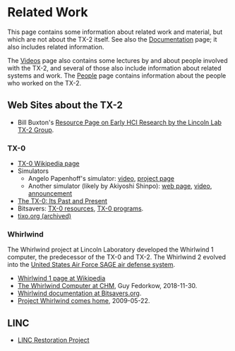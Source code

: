 # Related Work

This page contains some information about related work and material,
but which are not about the TX-2 itself.  See also the
[Documentation](documentation) page; it also includes related
information.

The [Videos](videos) page also contains some lectures by and about
people involved with the TX-2, and several of those also include
information about related systems and work.  The [People](people) page
contains information about the people who worked on the TX-2.

## Web Sites about the TX-2

- Bill Buxton's [Resource Page on Early HCI Research by the Lincoln
  Lab TX-2 Group](https://www.billbuxton.com/Lincoln.html).

### TX-0

- [TX-0 Wikipedia page](https://en.wikipedia.org/wiki/TX-0)
- Simulators
   - Angelo Papenhoff's simulator:
     [video](https://www.youtube.com/watch?v=cs0spdmnaag), [project
     page](https://hackaday.io/project/191985-blincolnlights-18)
   - Another simulator (likely by Akiyoshi Shinpo): [web
     page](https://www.wizforest.com/tech/tx-0/),
     [video](https://www.youtube.com/watch?v=w5NK6d4GX9A),
     [announcement](https://www.wizforest.com/diary/130710.html)
- [The TX-0: Its Past and
  Present](https://web.archive.org/web/20020426085021/http://ed-thelen.org/comp-hist/TheCompMusRep/TCMR-V08.html)
- Bitsavers: [TX-0 resources](http://www.bitsavers.org/pdf/mit/tx-0/),
  [TX-0 programs](http://www.bitsavers.org/bits/MIT/tx-0/).
- [tixo.org
  (archived)](https://web.archive.org/web/20110722041750/http://tixo.org/welcome)

### Whirlwind

The Whirlwind project at Lincoln Laboratory developed the Whirlwind 1
computer, the predecessor of the TX-0 and TX-2.  The Whirlwind 2
evolved into the [United States Air Force SAGE air defense
system](https://en.wikipedia.org/wiki/Semi-Automatic_Ground_Environment).


-  [Whirlwind 1 page at Wikipedia](https://en.wikipedia.org/wiki/Whirlwind_I)
-  [The Whirlwind Computer at
   CHM](https://computerhistory.org/blog/the-whirlwind-computer-at-chm/),
   Guy Fedorkow, 2018-11-30.
-  [Whirlwind documentation at Bitsavers.org](http://www.bitsavers.org/pdf/mit/whirlwind/).
-  [Project Whirlwind comes home](https://news.mit.edu/2009/whirlwind-0522), 2009-05-22.

## LINC

-   [LINC Restoration Project](https://www.digibarn.com/stories/linc/)
